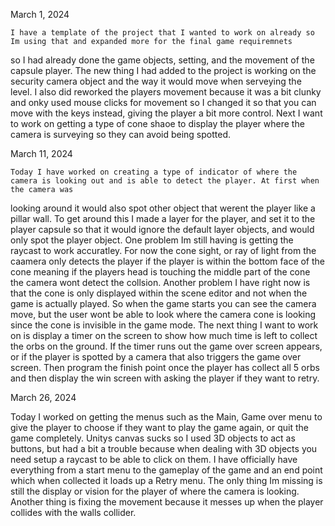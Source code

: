 ﻿March 1, 2024

    I have a template of the project that I wanted to work on already so Im using that and expanded more for the final game requiremnets
so I had already done the game objects, setting, and the movement of the capsule player. The new thing I had added to the project is working on
the security camera object and the way it would move when serveying the level. I also did reworked the players movement because
it was a bit clunky and onky used mouse clicks for movement so I changed it so that you can move with the keys instead, giving the player
a bit more control. Next I want to work on getting a type of cone shaoe to display the player where the camera is surveying so they can avoid
being spotted.

March 11, 2024

    Today I have worked on creating a type of indicator of where the camera is looking out and is able to detect the player. At first when the camera was
looking around it would also spot other object that werent the player like a pillar wall. To get around this I made a layer for the player, and set it to the
player capsule so that it would ignore the default layer objects, and would only spot the player object. One problem Im still having is getting the
raycast to work accuratley. For now the cone sight, or ray of light from the caamera only detects the player if the player is within the bottom face of the
cone meaning if the players head is touching the middle part of the cone the camera wont detect the collsion. Another problem I have right now is that the
cone is only displayed within the scene editor and not when the game is actually played. So when the game starts you can see the camera move, but the
user wont be able to look where the camera cone is looking since the cone is invisible in the game mode. The next thing I want to work on is display a timer
on the screen to show how much time is left to collect the orbs on the ground. If the timer runs out the game over screen appears, or if the player
is spotted by a camera that also triggers the game over screen. Then program the finish point once the player has collect all 5 orbs and then display the
win screen with asking the player if they want to retry.

March 26, 2024

Today I worked on getting the menus such as the Main, Game over menu to give the player to choose if they want to play the game again, or quit the game
completely. Unitys canvas sucks so I used 3D objects to act as buttons, but had a bit a trouble because when dealing with 3D objects you need setup a raycast
to be able to click on them. I have officially have everything from a start menu to the gameplay of the game and an end point which when collected it loads up
a Retry menu. The only thing Im missing is still the display or vision for the player of where the camera is looking. Another thing is fixing the movement
because it messes up when the player collides with the walls collider. 


